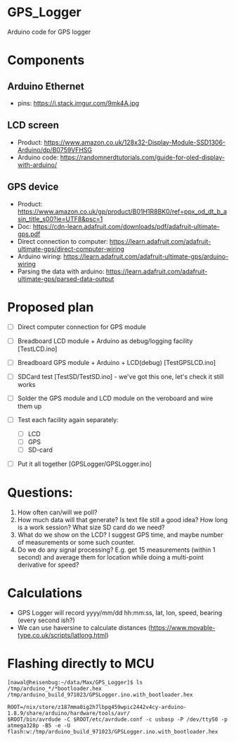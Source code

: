 # GPS_Logger
Arduino code for GPS logger


# Components
## Arduino Ethernet
* pins: https://i.stack.imgur.com/9mk4A.jpg

## LCD screen
* Product: https://www.amazon.co.uk/128x32-Display-Module-SSD1306-Arduino/dp/B0759VFHSG
* Arduino code: https://randomnerdtutorials.com/guide-for-oled-display-with-arduino/

## GPS device
* Product: https://www.amazon.co.uk/gp/product/B01H1R8BK0/ref=ppx_od_dt_b_asin_title_s00?ie=UTF8&psc=1
* Doc: https://cdn-learn.adafruit.com/downloads/pdf/adafruit-ultimate-gps.pdf
* Direct connection to computer: https://learn.adafruit.com/adafruit-ultimate-gps/direct-computer-wiring
* Arduino wiring: https://learn.adafruit.com/adafruit-ultimate-gps/arduino-wiring
* Parsing the data with arduino: https://learn.adafruit.com/adafruit-ultimate-gps/parsed-data-output

# Proposed plan
- [ ] Direct computer connection for GPS module
- [ ] Breadboard LCD module + Arduino as debug/logging facility [TestLCD.ino]
- [ ] Breadboard GPS module + Arduino + LCD(debug) [TestGPSLCD.ino]
- [ ] SDCard test [TestSD/TestSD.ino] - we've got this one, let's check it still works
- [ ] Solder the GPS module and LCD module on the veroboard and wire them up
- [ ] Test each facility again separately:
    - [ ] LCD
    - [ ] GPS
    - [ ] SD-card
- [ ] Put it all together [GPSLogger/GPSLogger.ino]



# Questions:
1. How often can/will we poll? 
2. How much data will that generate? Is text file still a good idea? How long is a work session? What size SD card do we need?
3. What do we show on the LCD? I suggest GPS time, and maybe number of measurements or some such counter. 
4. Do we do any signal processing? E.g. get 15 measurements (within 1 second) and average them for location while doing a multi-point derivative for speed?

# Calculations
* GPS Logger will record yyyy/mm/dd hh:mm:ss, lat, lon, speed, bearing (every second ish?)
* We can use haversine to calculate distances (https://www.movable-type.co.uk/scripts/latlong.html)



# Flashing directly to MCU

```
[nawal@heisenbug:~/data/Max/GPS_Logger]$ ls /tmp/arduino_*/*bootloader.hex
/tmp/arduino_build_971023/GPSLogger.ino.with_bootloader.hex

ROOT=/nix/store/z187mma0ig2h7lbpq459wpic2442v4cy-arduino-1.8.9/share/arduino/hardware/tools/avr/
$ROOT/bin/avrdude -C $ROOT/etc/avrdude.conf -c usbasp -P /dev/ttyS0 -p atmega328p -B5 -e -U flash:w:/tmp/arduino_build_971023/GPSLogger.ino.with_bootloader.hex



```
                      











